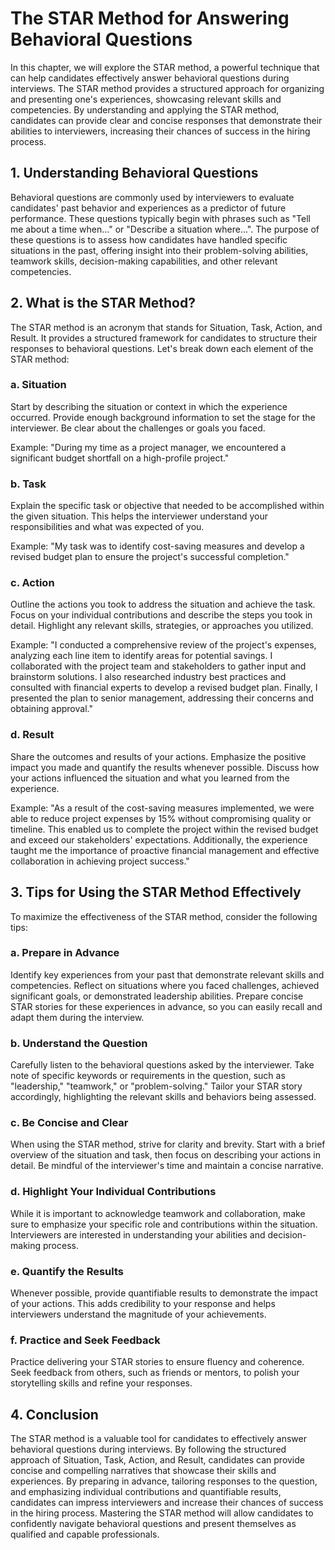 # The STAR Method for Answering Behavioral Questions

In this chapter, we will explore the STAR method, a powerful technique that can help candidates effectively answer behavioral questions during interviews. The STAR method provides a structured approach for organizing and presenting one's experiences, showcasing relevant skills and competencies. By understanding and applying the STAR method, candidates can provide clear and concise responses that demonstrate their abilities to interviewers, increasing their chances of success in the hiring process.

## 1\. Understanding Behavioral Questions

Behavioral questions are commonly used by interviewers to evaluate candidates' past behavior and experiences as a predictor of future performance. These questions typically begin with phrases such as "Tell me about a time when..." or "Describe a situation where...". The purpose of these questions is to assess how candidates have handled specific situations in the past, offering insight into their problem-solving abilities, teamwork skills, decision-making capabilities, and other relevant competencies.

## 2\. What is the STAR Method?

The STAR method is an acronym that stands for Situation, Task, Action, and Result. It provides a structured framework for candidates to structure their responses to behavioral questions. Let's break down each element of the STAR method:

### a. Situation

Start by describing the situation or context in which the experience occurred. Provide enough background information to set the stage for the interviewer. Be clear about the challenges or goals you faced.

Example: "During my time as a project manager, we encountered a significant budget shortfall on a high-profile project."

### b. Task

Explain the specific task or objective that needed to be accomplished within the given situation. This helps the interviewer understand your responsibilities and what was expected of you.

Example: "My task was to identify cost-saving measures and develop a revised budget plan to ensure the project's successful completion."

### c. Action

Outline the actions you took to address the situation and achieve the task. Focus on your individual contributions and describe the steps you took in detail. Highlight any relevant skills, strategies, or approaches you utilized.

Example: "I conducted a comprehensive review of the project's expenses, analyzing each line item to identify areas for potential savings. I collaborated with the project team and stakeholders to gather input and brainstorm solutions. I also researched industry best practices and consulted with financial experts to develop a revised budget plan. Finally, I presented the plan to senior management, addressing their concerns and obtaining approval."

### d. Result

Share the outcomes and results of your actions. Emphasize the positive impact you made and quantify the results whenever possible. Discuss how your actions influenced the situation and what you learned from the experience.

Example: "As a result of the cost-saving measures implemented, we were able to reduce project expenses by 15% without compromising quality or timeline. This enabled us to complete the project within the revised budget and exceed our stakeholders' expectations. Additionally, the experience taught me the importance of proactive financial management and effective collaboration in achieving project success."

## 3\. Tips for Using the STAR Method Effectively

To maximize the effectiveness of the STAR method, consider the following tips:

### a. Prepare in Advance

Identify key experiences from your past that demonstrate relevant skills and competencies. Reflect on situations where you faced challenges, achieved significant goals, or demonstrated leadership abilities. Prepare concise STAR stories for these experiences in advance, so you can easily recall and adapt them during the interview.

### b. Understand the Question

Carefully listen to the behavioral questions asked by the interviewer. Take note of specific keywords or requirements in the question, such as "leadership," "teamwork," or "problem-solving." Tailor your STAR story accordingly, highlighting the relevant skills and behaviors being assessed.

### c. Be Concise and Clear

When using the STAR method, strive for clarity and brevity. Start with a brief overview of the situation and task, then focus on describing your actions in detail. Be mindful of the interviewer's time and maintain a concise narrative.

### d. Highlight Your Individual Contributions

While it is important to acknowledge teamwork and collaboration, make sure to emphasize your specific role and contributions within the situation. Interviewers are interested in understanding your abilities and decision-making process.

### e. Quantify the Results

Whenever possible, provide quantifiable results to demonstrate the impact of your actions. This adds credibility to your response and helps interviewers understand the magnitude of your achievements.

### f. Practice and Seek Feedback

Practice delivering your STAR stories to ensure fluency and coherence. Seek feedback from others, such as friends or mentors, to polish your storytelling skills and refine your responses.

## 4\. Conclusion

The STAR method is a valuable tool for candidates to effectively answer behavioral questions during interviews. By following the structured approach of Situation, Task, Action, and Result, candidates can provide concise and compelling narratives that showcase their skills and experiences. By preparing in advance, tailoring responses to the question, and emphasizing individual contributions and quantifiable results, candidates can impress interviewers and increase their chances of success in the hiring process. Mastering the STAR method will allow candidates to confidently navigate behavioral questions and present themselves as qualified and capable professionals.

